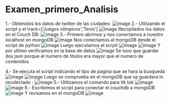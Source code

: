 # Examen_primero_Analisis
1.- Obtenidos los datos de twitter de las ciudades:
![image](https://user-images.githubusercontent.com/58036212/127719544-8162ce68-9cc4-4634-91c2-9f1621aafec3.png)
2.- Utilizando el script y el track=['Juegos olímpicos','Tenis']
![image](https://user-images.githubusercontent.com/58036212/127719524-b1ed7e76-fad7-40ee-ad8d-5bb394f117ca.png)
Recopilados los datos en el Couch DB:
![image](https://user-images.githubusercontent.com/58036212/127719678-e8d9970a-7f2b-4ac9-b2a1-b91ecd006e9e.png)
3.- Primero abrimos y nos conectamos a nuestro localhost en mongoDB
![image](https://user-images.githubusercontent.com/58036212/127720276-ae0f886e-590f-4c43-b40b-cb891285804a.png)
Nos conectamos al mongoDB desde el script de python
![image](https://user-images.githubusercontent.com/58036212/127720562-43fbe7fc-adb4-4fc5-b63d-37d1410ba7e1.png)
Luego ejecutamos el scrpit
![image](https://user-images.githubusercontent.com/58036212/127722463-7e11b42c-117c-4e16-a6f0-e0826fb16a41.png)
![image](https://user-images.githubusercontent.com/58036212/127722481-b6a71c82-7768-450f-93d1-de924145ef51.png)
Y por ultimo verificamos en la base de datos
![image](https://user-images.githubusercontent.com/58036212/127723073-c081cf87-fc6d-4d66-bc35-4c7690947745.png)
Se tuvo que guardar dos json porque el numero de titulos era mayor que el numero de contenidos 

4.- Se ejecuta el script indicando el tipo de pagina que se hara la busqueda
![image](https://user-images.githubusercontent.com/58036212/127722838-70ef10c1-4202-4d8e-9397-ad463acb374e.png)
![image](https://user-images.githubusercontent.com/58036212/127722851-2907bfbe-b8d7-47d4-9891-7546a270f6a2.png)
Luego se comprueba en el mongoDB que se guardara lo recolectado :
![image](https://user-images.githubusercontent.com/58036212/127723053-000186e1-5b7a-476b-ba41-aad52738997e.png)
5.- Utilizamos el comando para tik tok
![image](https://user-images.githubusercontent.com/58036212/127723655-10973d59-c51d-44ed-908f-eb67b4b93e80.png)
![image](https://user-images.githubusercontent.com/58036212/127723668-0457835e-5501-4fee-a7a3-547f83112db1.png)
6.- Escribimos el script para conectar el couchdb a mongoDB 
![image](https://user-images.githubusercontent.com/58036212/127724008-2d08de7a-83a9-4e03-ab9f-6606f395a780.png)
Y revisamos en el mongoDB
![image](https://user-images.githubusercontent.com/58036212/127724053-28637e28-09c1-4a9a-8346-a3837cd4294b.png)
